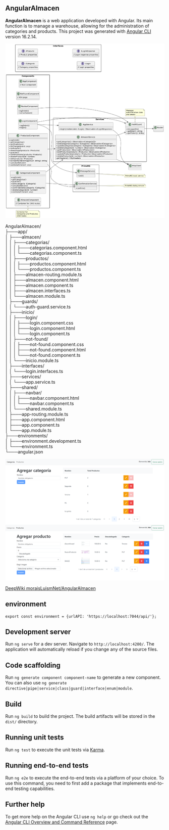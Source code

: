 ## AngularAlmacen

**AngularAlmacen** is a web application developed with Angular. Its main function is to manage a warehouse, allowing for the administration of categories and products.
This project was generated with [Angular CLI](https://github.com/angular/angular-cli) version 16.2.14.

![AngularAlmacen](img/UML.png)

AngularAlmacen/  
├───app/  
│   ├───almacen/  
│   │   ├───categorias/  
│   │   │   ├───categorias.component.html  
│   │   │   └───categorias.component.ts  
│   │   ├───productos/  
│   │   │   ├───productos.component.html  
│   │   │   └───productos.component.ts  
│   │   ├───almacen-routing.module.ts  
│   │   ├───almacen.component.html  
│   │   ├───almacen.component.ts  
│   │   ├───almacen.interfaces.ts  
│   │   └───almacen.module.ts  
│   ├───guards/  
│   │   └───auth-guard.service.ts  
│   ├───inicio/  
│   │   ├───login/  
│   │   │   ├───login.component.css  
│   │   │   ├───login.component.html  
│   │   │   └───login.component.ts  
│   │   ├───not-found/  
│   │   │   ├───not-found.component.css  
│   │   │   ├───not-found.component.html  
│   │   │   └───not-found.component.ts  
│   │   └───inicio.module.ts  
│   ├───interfaces/  
│   │   └───login.interfaces.ts  
│   ├───services/  
│   │   └───app.service.ts  
│   ├───shared/  
│   │   ├───navbar/  
│   │   │   ├───navbar.component.html  
│   │   │   └───navbar.component.ts  
│   │   └───shared.module.ts  
│   ├───app-routing.module.ts  
│   ├───app.component.html  
│   ├───app.component.ts  
│   └───app.module.ts  
├───environments/  
│   ├───environment.development.ts  
│   └───environment.ts  
└───angular.json  


![AngularAlmacen](img/1.png)
![AngularAlmacen](img/2.png)


[DeepWiki moraisLuismNet/AngularAlmacen](https://deepwiki.com/moraisLuismNet/AngularAlmacen)


## environment

```
export const environment = {urlAPI: 'https://localhost:7044/api/'};
```

## Development server

Run `ng serve` for a dev server. Navigate to `http://localhost:4200/`. The application will automatically reload if you change any of the source files.

## Code scaffolding

Run `ng generate component component-name` to generate a new component. You can also use `ng generate directive|pipe|service|class|guard|interface|enum|module`.

## Build

Run `ng build` to build the project. The build artifacts will be stored in the `dist/` directory.

## Running unit tests

Run `ng test` to execute the unit tests via [Karma](https://karma-runner.github.io).

## Running end-to-end tests

Run `ng e2e` to execute the end-to-end tests via a platform of your choice. To use this command, you need to first add a package that implements end-to-end testing capabilities.

## Further help

To get more help on the Angular CLI use `ng help` or go check out the [Angular CLI Overview and Command Reference](https://angular.io/cli) page.

